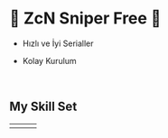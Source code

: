 # 🚀 ZcN Sniper Free 🚀  
  

- Hızlı ve İyi Serialler  
  

- Kolay Kurulum  
  

<br/>  


## My Skill Set  
<table><tr><td valign="top" width="33%">
